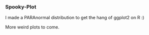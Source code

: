 ### Spooky-Plot

I made a PARAnormal distribution to get the hang of ggplot2 on R :)

More weird plots to come.
